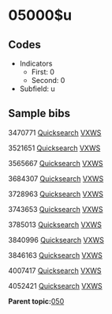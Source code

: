 # 05000$u

## Codes

-   Indicators
    -   First: 0
    -   Second: 0
-   Subfield: u

## Sample bibs

3470771 [Quicksearch](https://search.library.yale.edu/catalog/3470771) [VXWS](http://prodorbis.library.yale.edu:7014/vxws/GetHoldingsService?bibId=3470771)

3521651 [Quicksearch](https://search.library.yale.edu/catalog/3521651) [VXWS](http://prodorbis.library.yale.edu:7014/vxws/GetHoldingsService?bibId=3521651)

3565667 [Quicksearch](https://search.library.yale.edu/catalog/3565667) [VXWS](http://prodorbis.library.yale.edu:7014/vxws/GetHoldingsService?bibId=3565667)

3684307 [Quicksearch](https://search.library.yale.edu/catalog/3684307) [VXWS](http://prodorbis.library.yale.edu:7014/vxws/GetHoldingsService?bibId=3684307)

3728963 [Quicksearch](https://search.library.yale.edu/catalog/3728963) [VXWS](http://prodorbis.library.yale.edu:7014/vxws/GetHoldingsService?bibId=3728963)

3743653 [Quicksearch](https://search.library.yale.edu/catalog/3743653) [VXWS](http://prodorbis.library.yale.edu:7014/vxws/GetHoldingsService?bibId=3743653)

3785013 [Quicksearch](https://search.library.yale.edu/catalog/3785013) [VXWS](http://prodorbis.library.yale.edu:7014/vxws/GetHoldingsService?bibId=3785013)

3840996 [Quicksearch](https://search.library.yale.edu/catalog/3840996) [VXWS](http://prodorbis.library.yale.edu:7014/vxws/GetHoldingsService?bibId=3840996)

3846163 [Quicksearch](https://search.library.yale.edu/catalog/3846163) [VXWS](http://prodorbis.library.yale.edu:7014/vxws/GetHoldingsService?bibId=3846163)

4007417 [Quicksearch](https://search.library.yale.edu/catalog/4007417) [VXWS](http://prodorbis.library.yale.edu:7014/vxws/GetHoldingsService?bibId=4007417)

4052421 [Quicksearch](https://search.library.yale.edu/catalog/4052421) [VXWS](http://prodorbis.library.yale.edu:7014/vxws/GetHoldingsService?bibId=4052421)

**Parent topic:**[050](../../tags/050/050.md)

